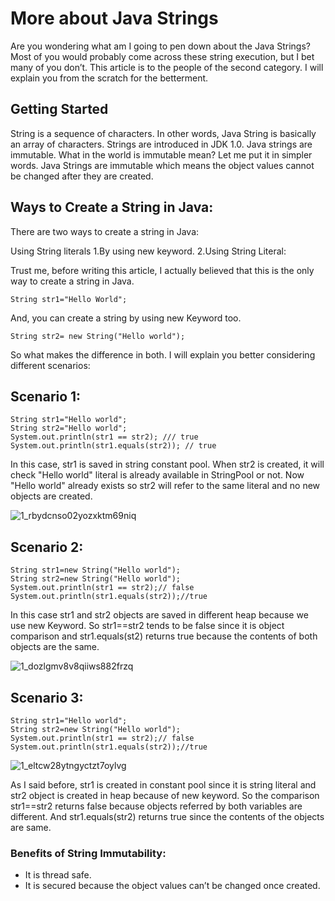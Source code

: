 # More about Java Strings

Are you wondering what am I going to pen down about the Java Strings? Most of you would probably come across these string execution, but I bet many of you don’t. This article is to the people of the second category. I will explain you from the scratch for the betterment.

## Getting Started

String is a sequence of characters. In other words, Java String is basically an array of characters.
Strings are introduced in JDK 1.0. Java strings are immutable. What in the world is immutable mean? Let me put it in simpler words. Java Strings are immutable which means the object values cannot be changed after they are created.


## Ways to Create a String in Java:

There are two ways to create a string in Java:

Using String literals
1.By using new keyword.
2.Using String Literal:

Trust me, before writing this article, I actually believed that this is the only way to create a string in Java.

```
String str1="Hello World";
```
And, you can create a string by using new Keyword too.

```
String str2= new String("Hello world");
```

So what makes the difference in both. I will explain you better considering different scenarios:

## Scenario 1:

```
String str1="Hello world";
String str2="Hello world";
System.out.println(str1 == str2); /// true
System.out.println(str1.equals(str2)); // true
```

In this case, str1 is saved in string constant pool. When str2 is created, it will check "Hello world" literal is already available in StringPool or not. Now "Hello world" already exists so str2 will refer to the same literal and no new objects are created.

![1_rbydcnso02yozxktm69niq](https://user-images.githubusercontent.com/30400247/43757343-242983d8-9a36-11e8-89d0-1196a2db5e70.png)

## Scenario 2:

```
String str1=new String("Hello world");
String str2=new String("Hello world");
System.out.println(str1 == str2);// false
System.out.println(str1.equals(str2));//true
```

In this case str1 and str2 objects are saved in different heap because we use new Keyword. So str1==str2 tends to be false since it is object comparison and str1.equals(st2) returns true because the contents of both objects are the same.

![1_dozlgmv8v8qiiws882frzq](https://user-images.githubusercontent.com/30400247/43757430-621d4206-9a36-11e8-95cd-deee0cf06122.png)


## Scenario 3:

```
String str1="Hello world";
String str2=new String("Hello world");
System.out.println(str1 == str2);// false
System.out.println(str1.equals(str2));//true
```

![1_eltcw28ytngyctzt7oylvg](https://user-images.githubusercontent.com/30400247/43757555-bec581da-9a36-11e8-8ad0-ca68330b74d8.png)

As I said before, str1 is created in constant pool since it is string literal and str2 object is created in heap because of new keyword. So the comparison str1==str2 returns false because objects referred by both variables are different. And str1.equals(str2) returns true since the contents of the objects are same.

### Benefits of String Immutability:

* It is thread safe.
* It is secured because the object values can’t be changed once created.





 

